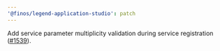 ```yaml
---
'@finos/legend-application-studio': patch
---
```


Add service parameter multiplicity validation during service registration ([#1539](https://github.com/finos/legend-studio/issues/1539)).
